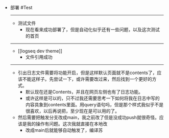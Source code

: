 - 部署 #Test
	- ---
	- 测试文件
		- 现在看来成功部署了，但是自动化似乎还有一些问题，以及这次测试的首页
	- ---
	- [[logseq dev theme]]
		- 文件引用成功
	- ---
	- 引出日志文件需要将功能开启，但是这样默认页面就不是contents了，应该不能这样子。先尝试一下，或许需要改过来，然后找到一个更好的方式。
		- 默认现在还是Contents，并且在网页左侧也有了日志功能。
		- 或许这样是可以的，只不过我还需要思考一下如何将我在日志中写的内容具象到contents里面。用query语句吗，但是那个样式我似乎不是很喜欢，以后再说把，至少现在是可以用的了。
	- 然后需要把触发分支改成main，我之前改了但是没成功push就很奇怪。应该是我的操作有问题。这次我就直接在本地改
		- 改成main后就能够自动触发了，编译苏